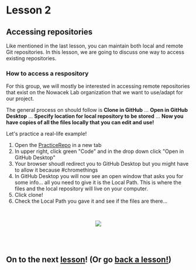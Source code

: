 # Lesson 2

## Accessing repositories

Like mentioned in the last lesson, you can maintain both local and remote Git repositories. In this lesson, we are going to discuss one way to access existing repositories.

### How to access a respository

For this group, we will mostly be interested in accessing remote repositories that exist on the Nowacek Lab organization that we want to use/adapt for our project. 

The general process on should follow is **Clone in GitHub** ...  **Open in GitHub Desktop** ... **Specify location for local repository to be stored** ... **Now you have copies of all the files locally that you can edit and use!** 

Let's practice a real-life example!

1. Open the [PracticeRepo](https://github.com/NowacekLab/PracticeRepo) in a new tab
2. In upper right, click green "Code" and in the drop down click "Open in GitHub Desktop"
3. Your browser shoudl redirect you to GitHub Desktop but you might have to allow it because #chromethings
4. In GitHub Desktop you will now see an open window that asks you for some info... all you need to give it is the Local Path. This is where the files and the local repository will live on your computer. 
5. Click clone!
6. Check the Local Path you gave it and see if the files are there...  

<br>

<p align="center">
  <img src="http://bestanimations.com/Holidays/Fireworks/fireworks/gold-fireworks-mass-gif.gif#.XwiptY4191Y.link" />
</p>

<br>
<br>

## On to the next [lesson](https://github.com/NowacekLab/Welcome/blob/master/lesson3.md)! (Or go [back a lesson!](https://github.com/NowacekLab/Welcome/blob/master/lesson1.md))
